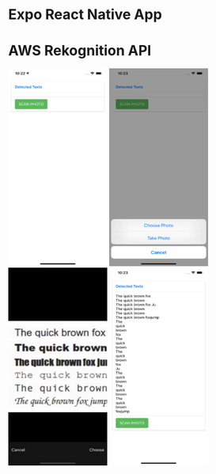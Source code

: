 # Expo React Native App
# AWS Rekognition API

<img src="./screenshots/screenshot1.png" width="200" height="400" />
<img src="./screenshots/screenshot2.png" width="200" height="400" />
<img src="./screenshots/screenshot3.png" width="200" height="400" />
<img src="./screenshots/screenshot4.png" width="200" height="400" />
